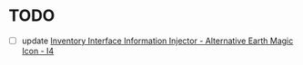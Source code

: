 # TODO

- [ ] update [Inventory Interface Information Injector - Alternative Earth Magic Icon - I4](https://www.nexusmods.com/skyrimspecialedition/mods/92170)
